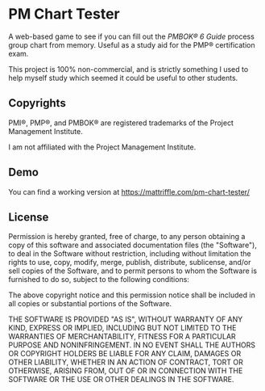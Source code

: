 # PM Chart Tester 

A web-based game to see if you can fill out the *PMBOK&reg; 6 Guide* process group chart from memory.  Useful as a study aid for the PMP&reg; 
certification exam.

This project is 100% non-commercial, and is strictly something I used to help myself study which seemed it could be useful to other students.

## Copyrights

PMI&reg;, PMP&reg;, and PMBOK&reg; are registered trademarks of the Project Management Institute.

I am not affiliated with the Project Management Institute.

## Demo

You can find a working version at https://mattriffle.com/pm-chart-tester/

## License

Permission is hereby granted, free of charge, to any person obtaining a copy
of this software and associated documentation files (the "Software"), to deal
in the Software without restriction, including without limitation the rights
to use, copy, modify, merge, publish, distribute, sublicense, and/or sell
copies of the Software, and to permit persons to whom the Software is
furnished to do so, subject to the following conditions:

The above copyright notice and this permission notice shall be included in all
copies or substantial portions of the Software.

THE SOFTWARE IS PROVIDED "AS IS", WITHOUT WARRANTY OF ANY KIND, EXPRESS OR
IMPLIED, INCLUDING BUT NOT LIMITED TO THE WARRANTIES OF MERCHANTABILITY,
FITNESS FOR A PARTICULAR PURPOSE AND NONINFRINGEMENT. IN NO EVENT SHALL THE
AUTHORS OR COPYRIGHT HOLDERS BE LIABLE FOR ANY CLAIM, DAMAGES OR OTHER
LIABILITY, WHETHER IN AN ACTION OF CONTRACT, TORT OR OTHERWISE, ARISING FROM,
OUT OF OR IN CONNECTION WITH THE SOFTWARE OR THE USE OR OTHER DEALINGS IN THE
SOFTWARE.
